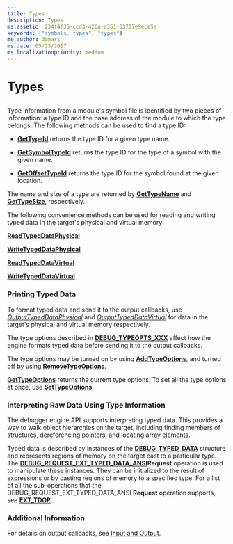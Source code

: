 ```yaml
---
title: Types
description: Types
ms.assetid: 234f4f36-ccd3-426a-a361-33727e9ece5a
keywords: ["symbols, types", "types"]
ms.author: domars
ms.date: 05/23/2017
ms.localizationpriority: medium
---
```


# Types


## <span id="ddk_types_dbx"></span><span id="DDK_TYPES_DBX"></span>


Type information from a module's symbol file is identified by two pieces of information: a type ID and the base address of the module to which the type belongs. The following methods can be used to find a type ID:

-   [**GetTypeId**](https://msdn.microsoft.com/library/windows/hardware/ff549376) returns the type ID for a given type name.

-   [**GetSymbolTypeId**](https://msdn.microsoft.com/library/windows/hardware/ff549173) returns the type ID for the type of a symbol with the given name.

-   [**GetOffsetTypeId**](https://msdn.microsoft.com/library/windows/hardware/ff548062) returns the type ID for the symbol found at the given location.

The name and size of a type are returned by [**GetTypeName**](https://msdn.microsoft.com/library/windows/hardware/ff549408) and [**GetTypeSize**](https://msdn.microsoft.com/library/windows/hardware/ff549457), respectively.

The following convenience methods can be used for reading and writing typed data in the target's physical and virtual memory:

[**ReadTypedDataPhysical**](https://msdn.microsoft.com/library/windows/hardware/ff554344)

[**WriteTypedDataPhysical**](https://msdn.microsoft.com/library/windows/hardware/ff561463)

[**ReadTypedDataVirtual**](https://msdn.microsoft.com/library/windows/hardware/ff554345)

[**WriteTypedDataVirtual**](https://msdn.microsoft.com/library/windows/hardware/ff561466)

### <span id="printing_typed_data"></span><span id="PRINTING_TYPED_DATA"></span>Printing Typed Data

To format typed data and send it to the output callbacks, use [*OutputTypedDataPhysical*](https://msdn.microsoft.com/library/windows/hardware/ff553269) and [*OutputTypedDataVirtual*](https://msdn.microsoft.com/library/windows/hardware/ff553274) for data in the target's physical and virtual memory respectively.

The type options described in [**DEBUG\_TYPEOPTS\_XXX**](https://msdn.microsoft.com/library/windows/hardware/ff541712) affect how the engine formats typed data before sending it to the output callbacks.

The type options may be turned on by using [**AddTypeOptions**](https://msdn.microsoft.com/library/windows/hardware/ff537949), and turned off by using [**RemoveTypeOptions**](https://msdn.microsoft.com/library/windows/hardware/ff554551).

[**GetTypeOptions**](https://msdn.microsoft.com/library/windows/hardware/ff549428) returns the current type options. To set all the type options at once, use [**SetTypeOptions**](https://msdn.microsoft.com/library/windows/hardware/ff556874).

### <span id="interpreting_raw_data_using_type_information"></span><span id="INTERPRETING_RAW_DATA_USING_TYPE_INFORMATION"></span>Interpreting Raw Data Using Type Information

The debugger engine API supports interpreting typed data. This provides a way to walk object hierarchies on the target, including finding members of structures, dereferencing pointers, and locating array elements.

Typed data is described by instances of the [**DEBUG\_TYPED\_DATA**](https://msdn.microsoft.com/library/windows/hardware/ff541706) structure and represents regions of memory on the target cast to a particular type. The [**DEBUG\_REQUEST\_EXT\_TYPED\_DATA\_ANSI**](https://msdn.microsoft.com/library/windows/hardware/ff541547)**Request** operation is used to manipulate these instances. They can be initialized to the result of expressions or by casting regions of memory to a specified type. For a list of all the sub-operations that the DEBUG\_REQUEST\_EXT\_TYPED\_DATA\_ANSI **Request** operation supports, see [**EXT\_TDOP**](https://msdn.microsoft.com/library/windows/hardware/ff544529).

### <span id="additional_information"></span><span id="ADDITIONAL_INFORMATION"></span>Additional Information

For details on output callbacks, see [Input and Output](using-input-and-output.md).

 

 





